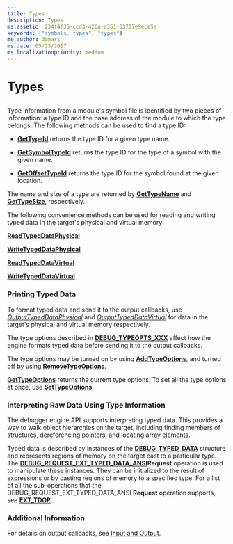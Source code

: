 ```yaml
---
title: Types
description: Types
ms.assetid: 234f4f36-ccd3-426a-a361-33727e9ece5a
keywords: ["symbols, types", "types"]
ms.author: domars
ms.date: 05/23/2017
ms.localizationpriority: medium
---
```


# Types


## <span id="ddk_types_dbx"></span><span id="DDK_TYPES_DBX"></span>


Type information from a module's symbol file is identified by two pieces of information: a type ID and the base address of the module to which the type belongs. The following methods can be used to find a type ID:

-   [**GetTypeId**](https://msdn.microsoft.com/library/windows/hardware/ff549376) returns the type ID for a given type name.

-   [**GetSymbolTypeId**](https://msdn.microsoft.com/library/windows/hardware/ff549173) returns the type ID for the type of a symbol with the given name.

-   [**GetOffsetTypeId**](https://msdn.microsoft.com/library/windows/hardware/ff548062) returns the type ID for the symbol found at the given location.

The name and size of a type are returned by [**GetTypeName**](https://msdn.microsoft.com/library/windows/hardware/ff549408) and [**GetTypeSize**](https://msdn.microsoft.com/library/windows/hardware/ff549457), respectively.

The following convenience methods can be used for reading and writing typed data in the target's physical and virtual memory:

[**ReadTypedDataPhysical**](https://msdn.microsoft.com/library/windows/hardware/ff554344)

[**WriteTypedDataPhysical**](https://msdn.microsoft.com/library/windows/hardware/ff561463)

[**ReadTypedDataVirtual**](https://msdn.microsoft.com/library/windows/hardware/ff554345)

[**WriteTypedDataVirtual**](https://msdn.microsoft.com/library/windows/hardware/ff561466)

### <span id="printing_typed_data"></span><span id="PRINTING_TYPED_DATA"></span>Printing Typed Data

To format typed data and send it to the output callbacks, use [*OutputTypedDataPhysical*](https://msdn.microsoft.com/library/windows/hardware/ff553269) and [*OutputTypedDataVirtual*](https://msdn.microsoft.com/library/windows/hardware/ff553274) for data in the target's physical and virtual memory respectively.

The type options described in [**DEBUG\_TYPEOPTS\_XXX**](https://msdn.microsoft.com/library/windows/hardware/ff541712) affect how the engine formats typed data before sending it to the output callbacks.

The type options may be turned on by using [**AddTypeOptions**](https://msdn.microsoft.com/library/windows/hardware/ff537949), and turned off by using [**RemoveTypeOptions**](https://msdn.microsoft.com/library/windows/hardware/ff554551).

[**GetTypeOptions**](https://msdn.microsoft.com/library/windows/hardware/ff549428) returns the current type options. To set all the type options at once, use [**SetTypeOptions**](https://msdn.microsoft.com/library/windows/hardware/ff556874).

### <span id="interpreting_raw_data_using_type_information"></span><span id="INTERPRETING_RAW_DATA_USING_TYPE_INFORMATION"></span>Interpreting Raw Data Using Type Information

The debugger engine API supports interpreting typed data. This provides a way to walk object hierarchies on the target, including finding members of structures, dereferencing pointers, and locating array elements.

Typed data is described by instances of the [**DEBUG\_TYPED\_DATA**](https://msdn.microsoft.com/library/windows/hardware/ff541706) structure and represents regions of memory on the target cast to a particular type. The [**DEBUG\_REQUEST\_EXT\_TYPED\_DATA\_ANSI**](https://msdn.microsoft.com/library/windows/hardware/ff541547)**Request** operation is used to manipulate these instances. They can be initialized to the result of expressions or by casting regions of memory to a specified type. For a list of all the sub-operations that the DEBUG\_REQUEST\_EXT\_TYPED\_DATA\_ANSI **Request** operation supports, see [**EXT\_TDOP**](https://msdn.microsoft.com/library/windows/hardware/ff544529).

### <span id="additional_information"></span><span id="ADDITIONAL_INFORMATION"></span>Additional Information

For details on output callbacks, see [Input and Output](using-input-and-output.md).

 

 





